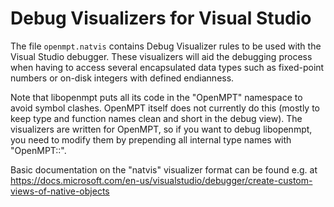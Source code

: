 Debug Visualizers for Visual Studio
===================================

The file `openmpt.natvis` contains Debug Visualizer rules to be used with the
Visual Studio debugger.
These visualizers will aid the debugging process when having to access several
encapsulated data types such as fixed-point numbers or on-disk integers with
defined endianness.

Note that libopenmpt puts all its code in the "OpenMPT" namespace to avoid
symbol clashes. OpenMPT itself does not currently do this (mostly to keep type
and function names clean and short in the debug view). The visualizers are
written for OpenMPT, so if you want to debug libopenmpt, you need to modify them
by prepending all internal type names with "OpenMPT::".

Basic documentation on the "natvis" visualizer format can be found e.g. at
https://docs.microsoft.com/en-us/visualstudio/debugger/create-custom-views-of-native-objects
